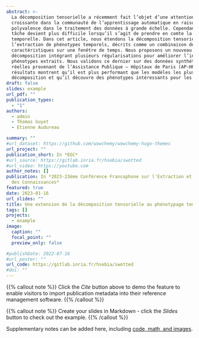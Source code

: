 ```yaml
---
abstract: >-
  La décomposition tensorielle a récemment fait l’objet d’une attention
  croissante dans la communauté de l’apprentissage automatique en raison de sa
  polyvalence dans le traitement des données à grande échelle. Cependant, cette
  tâche devient plus difficile lorsqu’il s’agit de prendre en comte la dimension
  temporelle. Dans cet article, nous étendons la décomposition tensorielle à 
  l’extraction de phénotypes temporels, décrits comme un combinaison de 
  caractéristiques sur une fenêtre de temps. Nous proposons un nouveau modèle de 
  décomposition intégrant plusieurs régularisations pour améliorer l’interprétabilité des
  phénotypes extraits. Nous validons ce dernier sur des données synthétiques et
  réelles provenant de l’Assistance Publique – Hôpitaux de Paris (AP-HP). Les
  résultats montrent qu’il est plus performant que les modèles les plus récents de
  décomposition et qu’il découvre des phénotypes intéressants pour les cliniciens.
draft: false
slides: example
url_pdf: ""
publication_types:
  - "1"
authors:
  - admin
  - Thomas Guyet
  - Etienne Audureau

summary: ""
#url_dataset: https://github.com/wowchemy/wowchemy-hugo-themes
url_project: ""
publication_short: In *EGC*
#url_source: https://gitlab.inria.fr/hsebia/swotted
#url_video: https://youtube.com
author_notes: []
publication: In *2023-23ème Conférence Francophone sur l'Extraction et Gestion
  des Connaissances*
featured: true
date: 2023-01-16  
url_slides: ""
title: Une extension de la décomposition tensorielle au phénotypage temporel
tags: []
projects:
  - example
image:
  caption: ""
  focal_point: ""
  preview_only: false

#publishDate: 2022-07-16
#url_poster: ""
url_code: https://gitlab.inria.fr/hsebia/swotted
#doi: ""
---
```


{{% callout note %}}
Click the _Cite_ button above to demo the feature to enable visitors to import publication metadata into their reference management software.
{{% /callout %}}

{{% callout note %}}
Create your slides in Markdown - click the _Slides_ button to check out the example.
{{% /callout %}}

Supplementary notes can be added here, including [code, math, and images](https://wowchemy.com/docs/writing-markdown-latex/).
